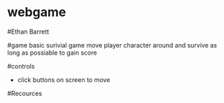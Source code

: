 # webgame
#Ethan Barrett

#game
basic surivial game move player character around and survive as long as possiable to gain score

#controls
* click buttons on screen to move

#Recources